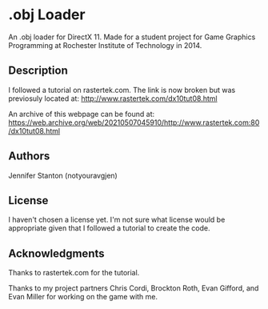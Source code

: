 # .obj Loader

An .obj loader for DirectX 11. Made for a student project for Game Graphics Programming at Rochester Institute of Technology in 2014.

## Description

I followed a tutorial on rastertek.com. The link is now broken but was previosuly located at: http://www.rastertek.com/dx10tut08.html

An archive of this webpage can be found at: https://web.archive.org/web/20210507045910/http://www.rastertek.com:80/dx10tut08.html

## Authors

Jennifer Stanton (notyouravgjen)

## License

I haven't chosen a license yet. I'm not sure what license would be appropriate given that I followed a tutorial to create the code.

## Acknowledgments

Thanks to rastertek.com for the tutorial.

Thanks to my project partners Chris Cordi, Brockton Roth, Evan Gifford, and Evan Miller for working on the game with me.
